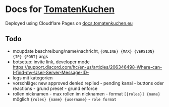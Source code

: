 # Docs for [TomatenKuchen](https://tomatenkuchen.eu)
Deployed using Cloudflare Pages on [docs.tomatenkuchen.eu](https://docs.tomatenkuchen.eu)

## Todo
- mcupdate beschreibung/name/nachricht, `{ONLINE} {MAX} {VERSION} {IP} {PORT}` args
- botsetup: invite link, developer mode https://support.discord.com/hc/en-us/articles/206346498-Where-can-I-find-my-User-Server-Message-ID-
- logs mit kategorien
- vorschläge: new approved denied replied - pending kanal - buttons oder reactions - grund preset - grund enforce
- rollen nicknamen - max rollen im nicknamen - format `[{roles}] {name}` möglich `{roles} {name} {username}` - `role format`
